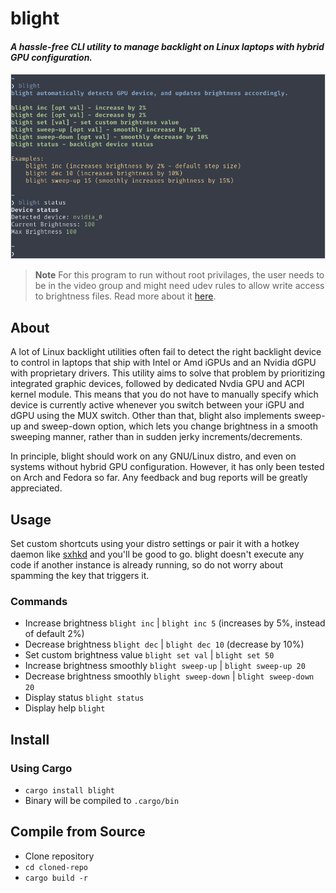 # blight
#### _A hassle-free CLI utility to manage backlight on Linux laptops with hybrid GPU configuration._
![](blight.png)
> **Note**
> For this program to run without root privilages, the user needs to be in the video group and might need udev rules to allow write access to brightness files. Read more about it [here](https://wiki.archlinux.org/title/Backlight#ACPI).
## About
A lot of Linux backlight utilities often fail to detect the right backlight device to control in laptops that ship with Intel or Amd iGPUs and an Nvidia dGPU with proprietary drivers. This utility aims to solve that problem by prioritizing integrated graphic devices, followed by dedicated Nvdia GPU and ACPI kernel module. This means that you do not have to manually specify which device is currently active whenever you switch between your iGPU and dGPU using the MUX switch. Other than that, blight also implements sweep-up and sweep-down option, which lets you change brightness in a smooth sweeping manner, rather than in sudden jerky increments/decrements.

In principle, blight should work on any GNU/Linux distro, and even on systems without hybrid GPU configuration. However, it has only been tested on Arch and Fedora so far. Any feedback and bug reports will be greatly appreciated.

## Usage
Set custom shortcuts using your distro settings or pair it with a hotkey daemon like [sxhkd](https://github.com/baskerville/sxhkd) and you'll be good to go. blight doesn't execute any code if another instance is already running, so do not worry about spamming the key that triggers it.

### Commands
- Increase brightness `blight inc` | `blight inc 5` (increases by 5%, instead of default 2%)
- Decrease brightness `blight dec` | `blight dec 10` (decrease by 10%)
- Set custom brightness value `blight set val` | `blight set 50`
- Increase brightness smoothly `blight sweep-up` | `blight sweep-up 20`
- Decrease brightness smoothly `blight sweep-down` | `blight sweep-down 20`
- Display status `blight status`
- Display help `blight`

## Install
### Using Cargo
- `cargo install blight`
- Binary will be compiled to `.cargo/bin`

## Compile from Source
- Clone repository
- `cd cloned-repo`
- `cargo build -r`
